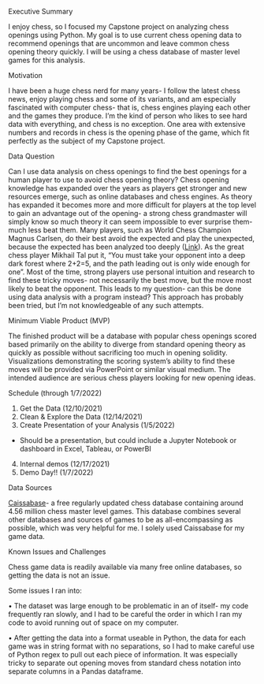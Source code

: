 Executive Summary

I enjoy chess, so I focused my Capstone project on analyzing chess openings using Python. My goal is to use current chess opening data to recommend openings that are uncommon and leave common chess opening theory quickly. I will be using a chess database of master level games for this analysis. 

Motivation

I have been a huge chess nerd for many years- I follow the latest chess news, enjoy playing chess and some of its variants, and am especially fascinated with computer chess- that is, chess engines playing each other and the games they produce. I’m the kind of person who likes to see hard data with everything, and chess is no exception. One area with extensive numbers and records in chess is the opening phase of the game, which fit perfectly as the subject of my Capstone project. 

Data Question

Can I use data analysis on chess openings to find the best openings for a human player to use to avoid chess opening theory? 
Chess opening knowledge has expanded over the years as players get stronger and 
new resources emerge, such as online databases and chess engines. As theory has expanded it becomes more and more difficult for players at the top level to gain an advantage out of the opening- a strong chess grandmaster will simply know so much theory it can seem impossible to ever surprise them- much less beat them. Many players, such as World Chess Champion Magnus Carlsen, do their best avoid the expected and play the unexpected, because the expected has been analyzed too deeply ([Link](https://www.wsj.com/articles/magnus-carlsen-ian-nepomniachtchi-world-chess-championship-computer-analysis-11639003641)). As the great chess player Mikhail Tal put it, “You must take your opponent into a deep dark forest where 2+2=5, and the path leading out is only wide enough for one”. Most of the time, strong players use personal intuition and research to find these tricky moves- not necessarily the best move, but the move most likely to beat the opponent. This leads to my question- can this be done using data analysis with a program instead? This approach has probably been tried, but I’m not knowledgeable of any such attempts. 

Minimum Viable Product (MVP)

The finished product will be a database with popular chess openings scored based primarily on the ability to diverge from standard opening theory as quickly as possible without sacrificing too much in opening solidity. Visualizations demonstrating the scoring system’s ability to find these moves will be provided via PowerPoint or similar visual medium. The intended audience are serious chess players looking for new opening ideas.

Schedule (through 1/7/2022)

1.	Get the Data (12/10/2021)
2.	Clean & Explore the Data (12/14/2021)
3.	Create Presentation of your Analysis (1/5/2022)
-	Should be a presentation, but could include a Jupyter Notebook or dashboard in Excel, Tableau, or PowerBI
4.	Internal demos (12/17/2021)
5.	Demo Day!! (1/7/2022)

Data Sources

[Caissabase](http://caissabase.co.uk/)- a free regularly updated chess database containing around 4.56 million chess master level games. This database combines several other databases and sources of games to be as all-encompassing as possible, which was very helpful for me. I solely used Caissabase for my game data. 

Known Issues and Challenges

Chess game data is readily available via many free online databases, so getting the data is not an issue. 

Some issues I ran into:

•	The dataset was large enough to be problematic in an of itself- my code frequently ran slowly, and I had to be careful the order in which I ran my code to avoid running out of space on my computer.

•	After getting the data into a format useable in Python, the data for each game was in string format with no separations, so I had to make careful use of Python regex to pull out each piece of information. It was especially tricky to separate out opening moves from standard chess notation into separate columns in a Pandas dataframe. 
